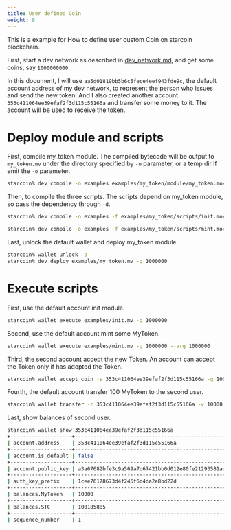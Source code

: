 ```yaml
---
title: User defined Coin
weight: 9
---
```


This is a example for How to define user custom Coin on starcoin blockchain.

First, start a dev network as described in [dev_network.md](./dev_network.md), and get some coins, say `1000000000`. 

In this document, I will use `aa5d01819bb5b6c5fece4eef943fde9c`, the default account address of my dev network, to represent the person who issues and send the new token. And I also created another account `353c411064ee39efaf2f3d115c55166a` and transfer some money to it. The account will be used to receive the token.

# Deploy module and scripts
 
First, compile my_token module. The compiled bytecode will be output to `my_token.mv` under the directory specified by `-o` parameter, or a temp dir if emit the `-o` parameter.

```bash
starcoin% dev compile -o examples examples/my_token/module/my_token.move 
```

Then, to compile the three scripts. The scripts depend on my_token module, so pass the dependency through `-d`.

```bash
starcoin% dev compile -o examples -f examples/my_token/scripts/init.move -d examples/my_token/module/my_token.move
```

```bash
starcoin% dev compile -o examples -f examples/my_token/scripts/mint.move -d examples/my_token/module/my_token.move
```

Last, unlock the default wallet and deploy my_token module. 

```bash
starcoin% wallet unlock -p
starcoin% dev deploy examples/my_token.mv -g 1000000
```
# Execute scripts

First, use the default account init module.
```bash
starcoin% wallet execute examples/init.mv -g 1000000
```

Second, use the default account mint some MyToken.
```bash
starcoin% wallet execute examples/mint.mv -g 1000000 --arg 1000000
```

Third, the second account accept the new Token. An account can accept the Token only if has adopted the Token.
```bash
starcoin% wallet accept_coin -s 353c411064ee39efaf2f3d115c55166a -g 1000000 0x0::aa5d01819bb5b6c5fece4eef943fde9c::MyToken::T
```

Fourth, the default account transfer 100 MyToken to the second user.
```bash
starcoin% wallet transfer -r 353c411064ee39efaf2f3d115c55166a -v 10000 -c 0xaa5d01819bb5b6c5fece4eef943fde9c::MyToken::T
```

Last, show balances of second user.
```bash
starcoin% wallet show 353c411064ee39efaf2f3d115c55166a
+--------------------+------------------------------------------------------------------+
| account.address    | 353c411064ee39efaf2f3d115c55166a                                 |
+--------------------+------------------------------------------------------------------+
| account.is_default | false                                                            |
+--------------------+------------------------------------------------------------------+
| account.public_key | a3a67682bfe3c9a569a7d67421bb0d012e80fe21293581ade2cf524da9a91955 |
+--------------------+------------------------------------------------------------------+
| auth_key_prefix    | 1cee76178673d4f245f6d4da2e8bd22d                                 |
+--------------------+------------------------------------------------------------------+
| balances.MyToken   | 10000                                                            |
+--------------------+------------------------------------------------------------------+
| balances.STC       | 100185885                                                        |
+--------------------+------------------------------------------------------------------+
| sequence_number    | 1                                                                |
```